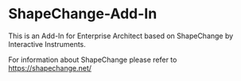 # ShapeChange-Add-In
This is an Add-In for Enterprise Architect based on ShapeChange by Interactive Instruments.

For information about ShapeChange please refer to https://shapechange.net/
